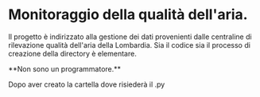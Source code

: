 # Monitoraggio della qualità dell'aria.

<p>Il progetto è indirizzato alla gestione dei dati provenienti dalle centraline di rilevazione qualità dell'aria della Lombardia.
Sia il codice sia il processo di creazione della directory è elementare.</p>
<p> 
**Non sono un programmatore.**
</p>

Dopo aver creato la cartella dove risiederà il .py
